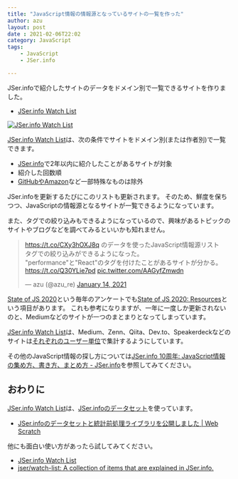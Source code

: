 ```yaml
---
title: "JavaScript情報の情報源となっているサイトの一覧を作った"
author: azu
layout: post
date : 2021-02-06T22:02
category: JavaScript
tags:
    - JavaScript
    - JSer.info

---
```


JSer.infoで紹介したサイトのデータをドメイン別で一覧できるサイトを作りました。

- [JSer.info Watch List](https://jser.info/watch-list/)

[![JSer.info Watch List](https://jser.info/uploads/media/2021/01/15-1610718504.png)](https://jser.info/watch-list/)

[JSer.info Watch List](https://jser.info/watch-list/)は、次の条件でサイトをドメイン別(または作者別)で一覧できます。

- [JSer.info](https://jser.info/)で2年以内に紹介したことがあるサイトが対象
- 紹介した回数順
- [GitHubやAmazon](https://github.com/jser/watch-list/blob/a287c4a10795af30622e35021bb6ea1223ab766f/src/watch-list.ts#L70-L77)など一部特殊なものは除外

JSer.infoを更新するたびにこのリストも更新されます。
そのため、鮮度を保ちつつ、JavaScriptの情報源となるサイトが一覧できるようになっています。

また、タグでの絞り込みもできるようになっているので、興味があるトピックのサイトやブログなどを調べてみるといいかも知れません。

<blockquote class="twitter-tweet"><p lang="ja" dir="ltr"><a href="https://t.co/CXy3hOXJ8q">https://t.co/CXy3hOXJ8q</a> のデータを使ったJavaScript情報源リスト<br>タグでの絞り込みができるようになった。<br>&quot;performance&quot;と&quot;React&quot;のタグを付けたことがあるサイトが分かる。<a href="https://t.co/Q30YLie7pd">https://t.co/Q30YLie7pd</a> <a href="https://t.co/AAGyfZmwdn">pic.twitter.com/AAGyfZmwdn</a></p>&mdash; azu (@azu_re) <a href="https://twitter.com/azu_re/status/1349717832330694664?ref_src=twsrc%5Etfw">January 14, 2021</a></blockquote>

<script async src="https://platform.twitter.com/widgets.js" charset="utf-8"></script> 

[State of JS 2020](https://2020.stateofjs.com/en-US/)という毎年のアンケートでも[State of JS 2020: Resources](https://2020.stateofjs.com/en-US/resources/)という項目があります。
これも参考になりますが、一年に一度しか更新されないのと、Mediumなどのサイトが一つのまとまりとなってしまっています。

[JSer.info Watch List](https://jser.info/watch-list/)は、Medium、Zenn、Qiita、Dev.to、Speakerdeckなどのサイトは[それぞれのユーザー単位](https://github.com/jser/watch-list/blob/a287c4a10795af30622e35021bb6ea1223ab766f/src/watch-list.ts#L13-L69)で集計するようにしています。

その他のJavaScript情報の探し方については[JSer.info 10周年: JavaScript情報の集め方、書き方、まとめ方 - JSer.info](https://jser.info/2021/01/16/jser-10th/)を参照してみてください。

## おわりに

[JSer.info Watch List](https://jser.info/watch-list/)は、[JSer.infoのデータセット](https://github.com/jser/dataset)を使っています。

- [JSer.infoのデータセットと統計前処理ライブラリを公開しました | Web Scratch](https://efcl.info/2018/05/15/jser-dataset/)

他にも面白い使い方があったら試してみてください。

- [JSer.info Watch List](https://jser.info/watch-list/)
- [jser/watch-list: A collection of items that are explained in JSer.info.](https://github.com/jser/watch-list)
